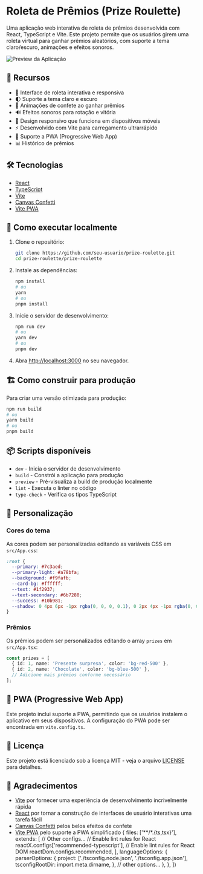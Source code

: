 # Roleta de Prêmios (Prize Roulette)

Uma aplicação web interativa de roleta de prêmios desenvolvida com React, TypeScript e Vite. Este projeto permite que os usuários girem uma roleta virtual para ganhar prêmios aleatórios, com suporte a tema claro/escuro, animações e efeitos sonoros.

![Preview da Aplicação](public/preview.jpg)

## 🚀 Recursos

- 🎡 Interface de roleta interativa e responsiva
- 🌓 Suporte a tema claro e escuro
- 🎉 Animações de confete ao ganhar prêmios
- 🔊 Efeitos sonoros para rotação e vitória
- 📱 Design responsivo que funciona em dispositivos móveis
- ⚡ Desenvolvido com Vite para carregamento ultrarrápido
- 📱 Suporte a PWA (Progressive Web App)
- 📊 Histórico de prêmios

## 🛠️ Tecnologias

- [React](https://reactjs.org/)
- [TypeScript](https://www.typescriptlang.org/)
- [Vite](https://vitejs.dev/)
- [Canvas Confetti](https://www.npmjs.com/package/canvas-confetti)
- [Vite PWA](https://vite-pwa-org.netlify.app/)

## 🚀 Como executar localmente

1. Clone o repositório:
   ```bash
   git clone https://github.com/seu-usuario/prize-roulette.git
   cd prize-roulette/prize-roulette
   ```

2. Instale as dependências:
   ```bash
   npm install
   # ou
   yarn
   # ou
   pnpm install
   ```

3. Inicie o servidor de desenvolvimento:
   ```bash
   npm run dev
   # ou
   yarn dev
   # ou
   pnpm dev
   ```

4. Abra [http://localhost:3000](http://localhost:3000) no seu navegador.

## 🏗️ Como construir para produção

Para criar uma versão otimizada para produção:

```bash
npm run build
# ou
yarn build
# ou
pnpm build
```

## 📦 Scripts disponíveis

- `dev` - Inicia o servidor de desenvolvimento
- `build` - Constrói a aplicação para produção
- `preview` - Pré-visualiza a build de produção localmente
- `lint` - Executa o linter no código
- `type-check` - Verifica os tipos TypeScript

## 🎨 Personalização

### Cores do tema

As cores podem ser personalizadas editando as variáveis CSS em `src/App.css`:

```css
:root {
  --primary: #7c3aed;
  --primary-light: #a78bfa;
  --background: #f9fafb;
  --card-bg: #ffffff;
  --text: #1f2937;
  --text-secondary: #6b7280;
  --success: #10b981;
  --shadow: 0 4px 6px -1px rgba(0, 0, 0, 0.1), 0 2px 4px -1px rgba(0, 0, 0, 0.06);
}
```

### Prêmios

Os prêmios podem ser personalizados editando o array `prizes` em `src/App.tsx`:

```typescript
const prizes = [
  { id: 1, name: 'Presente surpresa', color: 'bg-red-500' },
  { id: 2, name: 'Chocolate', color: 'bg-blue-500' },
  // Adicione mais prêmios conforme necessário
];
```

## 📱 PWA (Progressive Web App)

Este projeto inclui suporte a PWA, permitindo que os usuários instalem o aplicativo em seus dispositivos. A configuração do PWA pode ser encontrada em `vite.config.ts`.

## 📄 Licença

Este projeto está licenciado sob a licença MIT - veja o arquivo [LICENSE](LICENSE) para detalhes.

## 🙏 Agradecimentos

- [Vite](https://vitejs.dev/) por fornecer uma experiência de desenvolvimento incrivelmente rápida
- [React](https://reactjs.org/) por tornar a construção de interfaces de usuário interativas uma tarefa fácil
- [Canvas Confetti](https://www.npmjs.com/package/canvas-confetti) pelos belos efeitos de confete
- [Vite PWA](https://vite-pwa-org.netlify.app/) pelo suporte a PWA simplificado
  {
    files: ['**/*.{ts,tsx}'],
    extends: [
      // Other configs...
      // Enable lint rules for React
      reactX.configs['recommended-typescript'],
      // Enable lint rules for React DOM
      reactDom.configs.recommended,
    ],
    languageOptions: {
      parserOptions: {
        project: ['./tsconfig.node.json', './tsconfig.app.json'],
        tsconfigRootDir: import.meta.dirname,
      },
      // other options...
    },
  },
])
```
